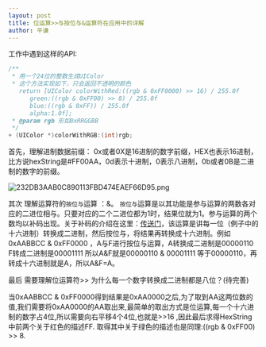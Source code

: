 ```yaml
---
layout: post
title: 位运算>>与按位与&运算符在应用中的详解
author: 平谦
---
```


工作中遇到这样的API:
```objective-c
/**
 * 用一个24位的整数生成UIColor
 * 这个方法实现如下，只会返回不透明的颜色
   return [UIColor colorWithRed:((rgb & 0xFF0000) >> 16) / 255.0f
      green:((rgb & 0xFF00) >> 8) / 255.0f
      blue:((rgb & 0xFF)) / 255.0f
      alpha:1.0f];
 * @param rgb 形如0xRRGGBB
 */
+ (UIColor *)colorWithRGB:(int)rgb;
```

首先，理解进制数据前缀：
        0x或者0X是16进制的数字前缀，HEX也表示16进制，比方说hexString是#FF00AA，0d表示十进制，0表示八进制，0b或者0B是二进制的数字的前缀。

![232DB3AAB0C890113FBD474EAEF66D95.png](http://upload-images.jianshu.io/upload_images/3510862-37c23583bec4a91c.png?imageMogr2/auto-orient/strip%7CimageView2/2/w/1240)


其次 理解运算符的`按位与`运算 ：&。
`按位与`运算是以其功能是参与运算的两数各对应的二进位相与。只要对应的二个二进位都为1时，结果位就为1。参与运算的两个数均以补码出现。关于补码的介绍在这里：[传送门](http://blog.csdn.net/liushuijinger/article/details/7429197)，该运算是讲每一位（例子中的十六进制）转换成二进制，然后按位与，将结果再转换成十六进制。例如0xAABBCC & 0xFF0000 ，A与F进行按位与运算，A转换成二进制是00000110 F转成二进制是00001111 所以A&F就是00000110 & 00001111 等于00000110，再转成十六进制就是A，所以A&F=A。

最后 需要理解位运算符>>
为什么每一个数字转换成二进制都是八位？(待完善)

当0xAABBCC & 0xFF0000得到结果是0xAA0000之后,为了取到AA这两位数的值,我们需要将0xAA0000的AA取出来,最简单的取出方式是位运算,每一个十六进制的数字占4位,所以需要向右平移4个4位,也就是>>16 ,因此最后求得HexString中前两个关于红色的描述FF.
取得其中关于绿色的描述也是同理:((rgb & 0xFF00) >> 8.